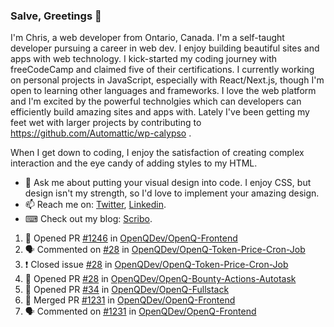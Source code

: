 ### Salve, Greetings 👋

I'm Chris, a web developer from Ontario, Canada. I'm a self-taught developer pursuing a career in web dev. I enjoy building beautiful sites and apps with web technology.
I kick-started my coding journey with freeCodeCamp and claimed five of their certifications.  I currently working on personal projects in JavaScript, especially with React/Next.js, though I'm open to learning other languages and frameworks. I love the web platform and I'm excited by the powerful technolgies which can developers can efficiently build amazing sites and apps with. Lately I've been getting my feet wet with larger projects by contributing to https://github.com/Automattic/wp-calypso .

When I get down to coding, I enjoy the satisfaction of creating complex interaction and the eye candy of adding styles to my HTML. 

- 💬 Ask me about putting your visual design into code. I enjoy CSS, but design isn't my strength, so I'd love to implement your amazing design.
- 📫 Reach me on: [Twitter](https://twitter.com/Christo28120856), [Linkedin](https://www.linkedin.com/in/christopher-stevers-07b9a5204/).
- ⌨ Check out my blog: [Scribo](https://christopherstevers.cf).
<!--
**Christopher-Stevers/Christopher-Stevers** is a ✨ _special_ ✨ repository because its `README.md` (this file) appears on your GitHub profile.

Here are some ideas to get you started:

- 🔭 I’m currently working on ...
- 🌱 I’m currently learning ...
- 👯 I’m looking to collaborate on ...
- 🤔 I’m looking for help with ...
- 😄 Pronouns: ...
- ⚡ Fun fact: ...
-->

<!--START_SECTION:activity-->
1. 💪 Opened PR [#1246](https://github.com/OpenQDev/OpenQ-Frontend/pull/1246) in [OpenQDev/OpenQ-Frontend](https://github.com/OpenQDev/OpenQ-Frontend)
2. 🗣 Commented on [#28](https://github.com/OpenQDev/OpenQ-Token-Price-Cron-Job/issues/28) in [OpenQDev/OpenQ-Token-Price-Cron-Job](https://github.com/OpenQDev/OpenQ-Token-Price-Cron-Job)
3. ❗️ Closed issue [#28](https://github.com/OpenQDev/OpenQ-Token-Price-Cron-Job/issues/28) in [OpenQDev/OpenQ-Token-Price-Cron-Job](https://github.com/OpenQDev/OpenQ-Token-Price-Cron-Job)
4. 💪 Opened PR [#28](https://github.com/OpenQDev/OpenQ-Bounty-Actions-Autotask/pull/28) in [OpenQDev/OpenQ-Bounty-Actions-Autotask](https://github.com/OpenQDev/OpenQ-Bounty-Actions-Autotask)
5. 💪 Opened PR [#34](https://github.com/OpenQDev/OpenQ-Fullstack/pull/34) in [OpenQDev/OpenQ-Fullstack](https://github.com/OpenQDev/OpenQ-Fullstack)
6. 🎉 Merged PR [#1231](https://github.com/OpenQDev/OpenQ-Frontend/pull/1231) in [OpenQDev/OpenQ-Frontend](https://github.com/OpenQDev/OpenQ-Frontend)
7. 🗣 Commented on [#1231](https://github.com/OpenQDev/OpenQ-Frontend/issues/1231) in [OpenQDev/OpenQ-Frontend](https://github.com/OpenQDev/OpenQ-Frontend)
<!--END_SECTION:activity-->
